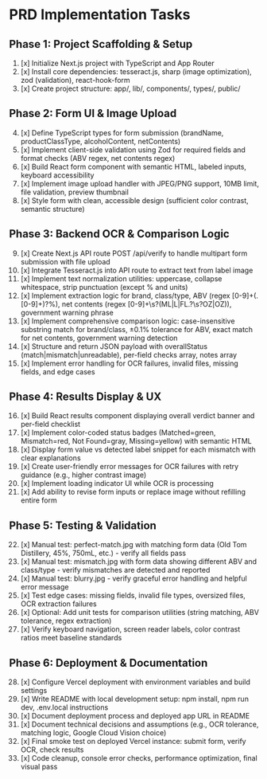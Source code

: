 # PRD Implementation Tasks

## Phase 1: Project Scaffolding & Setup

1. [x] Initialize Next.js project with TypeScript and App Router
2. [x] Install core dependencies: tesseract.js, sharp (image optimization), zod (validation), react-hook-form
3. [x] Create project structure: app/, lib/, components/, types/, public/

## Phase 2: Form UI & Image Upload

4. [x] Define TypeScript types for form submission (brandName, productClassType, alcoholContent, netContents)
5. [x] Implement client-side validation using Zod for required fields and format checks (ABV regex, net contents regex)
6. [x] Build React form component with semantic HTML, labeled inputs, keyboard accessibility
7. [x] Implement image upload handler with JPEG/PNG support, 10MB limit, file validation, preview thumbnail
8. [x] Style form with clean, accessible design (sufficient color contrast, semantic structure)

## Phase 3: Backend OCR & Comparison Logic

9. [x] Create Next.js API route POST /api/verify to handle multipart form submission with file upload
10. [x] Integrate Tesseract.js into API route to extract text from label image
11. [x] Implement text normalization utilities: uppercase, collapse whitespace, strip punctuation (except % and units)
12. [x] Implement extraction logic for brand, class/type, ABV (regex [0-9]+(\.[0-9]+)?%), net contents (regex [0-9]+\s?(ML|L|FL\.?\s?OZ|OZ)), government warning phrase
13. [x] Implement comprehensive comparison logic: case-insensitive substring match for brand/class, ±0.1% tolerance for ABV, exact match for net contents, government warning detection
14. [x] Structure and return JSON payload with overallStatus (match|mismatch|unreadable), per-field checks array, notes array
15. [x] Implement error handling for OCR failures, invalid files, missing fields, and edge cases

## Phase 4: Results Display & UX

16. [x] Build React results component displaying overall verdict banner and per-field checklist
17. [x] Implement color-coded status badges (Matched=green, Mismatch=red, Not Found=gray, Missing=yellow) with semantic HTML
18. [x] Display form value vs detected label snippet for each mismatch with clear explanations
19. [x] Create user-friendly error messages for OCR failures with retry guidance (e.g., higher contrast image)
20. [x] Implement loading indicator UI while OCR is processing
21. [x] Add ability to revise form inputs or replace image without refilling entire form

## Phase 5: Testing & Validation

22. [x] Manual test: perfect-match.jpg with matching form data (Old Tom Distillery, 45%, 750mL, etc.) - verify all fields pass
23. [x] Manual test: mismatch.jpg with form data showing different ABV and class/type - verify mismatches are detected and reported
24. [x] Manual test: blurry.jpg - verify graceful error handling and helpful error message
25. [x] Test edge cases: missing fields, invalid file types, oversized files, OCR extraction failures
26. [x] Optional: Add unit tests for comparison utilities (string matching, ABV tolerance, regex extraction)
27. [x] Verify keyboard navigation, screen reader labels, color contrast ratios meet baseline standards

## Phase 6: Deployment & Documentation

28. [x] Configure Vercel deployment with environment variables and build settings
29. [x] Write README with local development setup: npm install, npm run dev, .env.local instructions
30. [x] Document deployment process and deployed app URL in README
31. [x] Document technical decisions and assumptions (e.g., OCR tolerance, matching logic, Google Cloud Vision choice)
32. [x] Final smoke test on deployed Vercel instance: submit form, verify OCR, check results
33. [x] Code cleanup, console error checks, performance optimization, final visual pass
